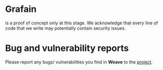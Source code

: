 # Grafain 
is a proof of concept only at this stage. We acknowledge that every line of code that we write may potentially contain security issues.
                                           
 
# Bug and vulnerability reports
Please report any bugs/ vulnerabilities you find in **Weave** to the [project](https://github.com/iov-one/weave).